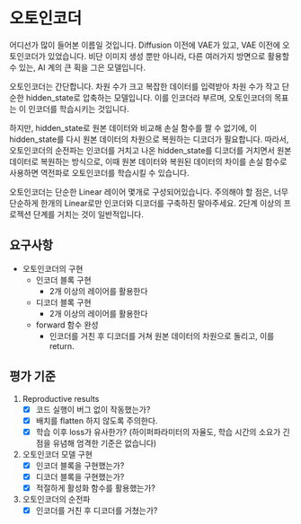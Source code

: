 # 오토인코더
어디선가 많이 들어본 이름일 것입니다. Diffusion 이전에 VAE가 있고, VAE 이전에 오토인코더가 있었습니다. 비단 이미지 생성 뿐만 아니라, 다른 여러가지 방면으로 활용할 수 있는, AI 계의 큰 획을 그은 모델입니다.

오토인코더는 간단합니다. 차원 수가 크고 복잡한 데이터를 입력받아 차원 수가 작고 단순한 hidden_state로 압축하는 모델입니다. 이를 인코더라 부르며, 오토인코더의 목표는 이 인코더를 학습시키는 것입니다. 

하지만, hidden_state로 원본 데이터와 비교해 손실 함수를 짤 수 없기에, 이 hidden_state를 다시 원본 데이터의 차원으로 복원하는 디코더가 필요합니다.
따라서, 오토인코더의 순전파는 인코더를 거치고 나온 hidden_state를 디코더를 거치면서 원본 데이터로 복원하는 방식으로, 이때 원본 데이터와 복원된 데이터의 차이를 손실 함수로 사용하면 역전파로 오토인코더를 학습시킬 수 있습니다.

오토인코더는 단순한 Linear 레이어 몇개로 구성되어있습니다. 주의해야 할 점은, 너무 단순하게 한개의 Linear로만 인코더와 디코더를 구축하진 말아주세요. 2단계 이상의 프로젝션 단계를 거치는 것이 일반적입니다.

## 요구사항
- 오토인코더의 구현
    - 인코더 블록 구현
        - 2개 이상의 레이어를 활용한다
    - 디코더 블록 구현
        - 2개 이상의 레이어를 활용한다
    - forward 함수 완성
        - 인코더를 거친 후 디코더를 거쳐 원본 데이터의 차원으로 돌리고, 이를 return.
## 평가 기준
1. Reproductive results
    - [x] 코드 실행이 버그 없이 작동했는가?
    - [x] 배치를 flatten 하지 않도록 주의한다.
    - [x] 학습 이후 loss가 유사한가? (하이퍼파라미터의 자율도, 학습 시간의 소요가 긴 점을 유념해 엄격한 기준은 없습니다)
2. 오토인코더 모델 구현
    - [x] 인코더 블록을 구현했는가?
    - [x] 디코더 블록을 구현했는가?
    - [x] 적절하게 활성화 함수를 활용했는가?
3. 오토인코더의 순전파
    - [x] 인코더를 거친 후 디코더를 거쳤는가?